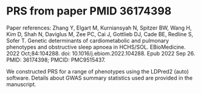 # PRS from paper PMID 36174398
 
 Paper references: 
 Zhang Y, Elgart M, Kurniansyah N, Spitzer BW, Wang H, Kim D, Shah N, Daviglus M, Zee PC, Cai J, Gottlieb DJ, Cade BE, Redline S, Sofer T. Genetic determinants of cardiometabolic and pulmonary phenotypes and obstructive sleep apnoea in HCHS/SOL. EBioMedicine. 2022 Oct;84:104288. doi: 10.1016/j.ebiom.2022.104288. Epub 2022 Sep 26. PMID: 36174398; PMCID: PMC9515437.
 
 We constructed PRS for a range of phenotypes using the LDPred2 (auto) software. Details about GWAS summary statistics used are provided in the manuscript. 
